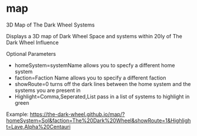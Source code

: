 # map
3D Map of The Dark Wheel Systems

Displays a 3D map of Dark Wheel Space and systems within 20ly of The Dark Wheel Influence

Optional Parameters

* homeSystem=systemName allows you to specfy a different home system
* faction=Faction Name allows you to specify a different faction
* showRoute=0 turns off the dark lines between the home system and the systems you are present in
* Highlight=Comma,Seperated,List pass in a list of systems to highlight in green

Example: https://the-dark-wheel.github.io/map/?homeSystem=Sol&faction=The%20Dark%20Wheel&showRoute=1&Highlight=Lave,Alpha%20Centauri

